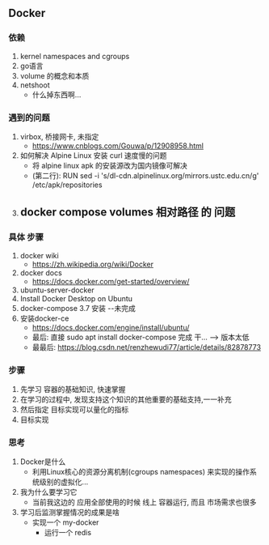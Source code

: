 ## Docker

### 依赖
1. kernel namespaces and cgroups
2. go语言
3. volume 的概念和本质
4. netshoot
   - 什么掉东西啊...


### 遇到的问题
1. virbox, 桥接网卡, 未指定
   - https://www.cnblogs.com/Gouwa/p/12908958.html
2. 如何解决 Alpine Linux 安装 curl 速度慢的问题
   - 将 alpine linux apk 的安装源改为国内镜像可解决
   - (第二行): RUN sed -i 's/dl-cdn.alpinelinux.org/mirrors.ustc.edu.cn/g' /etc/apk/repositories
3. docker compose volumes 相对路径 的 问题
   - 

### 具体 步骤
1. docker wiki
   - https://zh.wikipedia.org/wiki/Docker
2. docker docs
   - https://docs.docker.com/get-started/overview/
3. ubuntu-server-docker
4. Install Docker Desktop on Ubuntu
5. docker-compose 3.7  安装 --未完成
6. 安装docker-ce
   - https://docs.docker.com/engine/install/ubuntu/
   - 最后: 直接 sudo apt install docker-compose 完成 干... --> 版本太低
   - 最最后: https://blog.csdn.net/renzhewudi77/article/details/82878773



### 步骤
1. 先学习 容器的基础知识, 快速掌握
2. 在学习的过程中, 发现支持这个知识的其他重要的基础支持,一一补充
3. 然后指定 目标实现可以量化的指标
4. 目标实现

### 思考
1. Docker是什么
    - 利用Linux核心的资源分离机制(cgroups namespaces) 来实现的操作系统级别的虚拟化...
2. 我为什么要学习它
    - 当前我这边的 应用全部使用的时候 线上 容器运行, 而且 市场需求也很多
3. 学习后监测掌握情况的成果是啥
    - 实现一个 my-docker
        - 运行一个 redis
